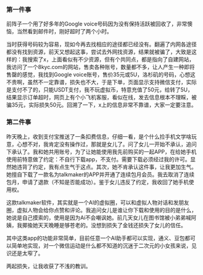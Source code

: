 ### 第一件事

前阵子一个用了好多年的Google voice号码因为没有保持活跃被回收了，非常懊恼，当然看到邮件时，刚好超时了两个小时。

当时获得号码较为容易，现如今再去找相应的途径都已经没有。翻遍了内网各途径都没有找到资源，前天又想起这事，尝试去外网找资源，结果就被骗了，大致是这样的：我搜索了x，上面看似有不少资源，但有个共同点，都是指向了自建网站，我访问了一个8kyc.com的网站，售卖各种账号，数量都不多，让人产生一种即将售罄的感觉，我找到Google voice账号，售价35元或5U，洛杉矶的号码，心想这不贵啊，虽然不一定靠谱，损失也不大，于是下单，页面显示支持微信支付，实际是支付不了的，只能USDT支付，我不玩虚拟币，特意充值了50元，给转了5U，结果显示订单超时，网页上有个小飞机客服，看似在线，发去信息根本不理睬，被骗35元，实际损失50元。回溯了一下，x上的信息非常不靠谱，大家一定要注意。

### 第二件事

昨天晚上，收到支付宝推送了一条扣费信息，仔细一看，是个什么捡手机文学啥玩意，心想不对，我肯定没有操作过，那就是女儿了。问了女儿一开始不承认，追问下承认了。我和她共用账号，为了让她能使用我先前购买的一起APP，在给她手机使用前特意做了约定：不自行下载app，不支付。需要下载必须经过我的许可。显然她违背了约定，我有点生气于这点。其次，她不肯承认这件事，让我更加生气。她擅自下载了一款名为talkmaker的APP并开通了连续包月会员。我去取消了连续包月，申请了退款（不知是否能成功）。鉴于女儿违反了约定，我收回了她手机使用权。

这款talkmaker软件，其实就是一个AI的虚拟圈，可以和虚拟人物对话和发朋友圈，虚拟人物会给你点赞和评论。我追问女儿是谁让你下载和使用的目的是什么，她说是自己摸索的，使用是因为Ai不会嘲讽她。前几天女儿在图书馆被小弟弟喊阿姨，我揶揄她天天晚睡是够苍老的。没想到损失了金钱还损失了女儿的信任。

其中这类app的功能非常简单，目前任意一个AI助手都可以实现，通义、豆包都可以简单地实现，对一个微信运动是什么都不知道的沉迷于二次元的小女孩来说，见识还是太窄了。

两起损失，让我收获了不浅的教训。